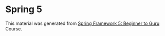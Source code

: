 # Spring 5

This material was generated from 
[Spring Framework 5: Beginner to Guru](http://www.udemy.com/course/spring-framework-5-beginner-to-guru) 
Course.
